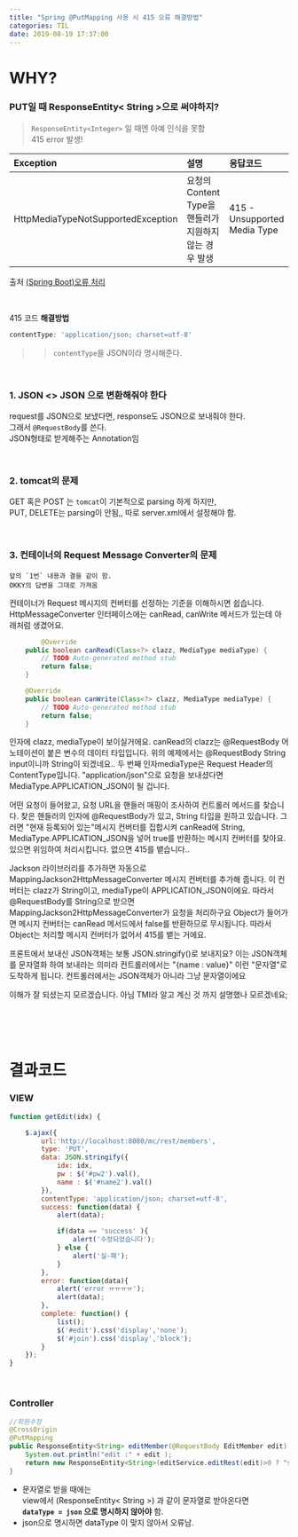 ```yaml
---
title: "Spring @PutMapping 사용 시 415 오류 해결방법"
categories: TIL
date: 2019-08-19 17:37:00
---
```






# WHY?   

###  PUT일 때 ResponseEntity< String >으로 써야하지?

> `ResponseEntity<Integer>` 일 때엔 아예 인식을 못함   
> 415 error 발생!

| Exception                          | 설명                                                   | 응답코드                     |
| :--------------------------------- | :----------------------------------------------------- | :--------------------------- |
| HttpMediaTypeNotSupportedException | 요청의 Content Type을 핸들러가 지원하지 않는 경우 발생 | 415 - Unsupported Media Type |

출처 [(Spring Boot)오류 처리](https://supawer0728.github.io/2019/04/04/spring-error-handling/)

<br>

415 코드 **해결방법**

``` javascript
contentType: 'application/json; charset=utf-8'
```

> > `contentType`을 JSON이라 명시해준다.



<br>

### 1. JSON <> JSON 으로 변환해줘야 한다  
request를 JSON으로 보냈다면, response도 JSON으로 보내줘야 한다.  
그래서 `@RequestBody`를 쓴다.   
JSON형태로 받게해주는 Annotation임

<br>

### 2. tomcat의 문제  
GET 혹은 POST 는 `tomcat`이 기본적으로 parsing 하게 하지만,    
PUT, DELETE는 parsing이 안됨,, 따로 server.xml에서 설정해야 함.

<br>

### 3. 컨테이너의 Request Message Converter의 문제

```
앞의 `1번` 내용과 결을 같이 함.
OKKY의 답변을 그대로 가져옴
```

컨테이너가 Request 메시지의 컨버터를 선정하는 기준을 이해하시면 쉽습니다. HttpMessageConverter 인터페이스에는 canRead, canWrite 메서드가 있는데 아래처럼 생겼어요.

```java
        @Override
	public boolean canRead(Class<?> clazz, MediaType mediaType) {
		// TODO Auto-generated method stub
		return false;
	}

	@Override
	public boolean canWrite(Class<?> clazz, MediaType mediaType) {
		// TODO Auto-generated method stub
		return false;
	}
```

인자에 clazz, mediaType이 보이실거에요. canRead의 clazz는 @RequestBody 어노테이션이 붙은 변수의 데이터 타입입니다. 위의 예제에서는 @RequestBody String input이니까 String이 되겠네요.. 두 번째 인자mediaType은 Request Header의 ContentType입니다. "application/json"으로 요청을 보내셨다면 MediaType.APPLICATION_JSON이 될 겁니다.

어떤 요청이 들어왔고, 요청 URL을 핸들러 매핑이 조사하여 컨트롤러 메서드를 찾습니다. 찾은 핸들러의 인자에 @RequestBody가 있고, String 타입을 원하고 있습니다. 그러면 "현재 등록되어 있는"메시지 컨버터를 집합시켜 canRead에 String, MediaType.APPLICATION_JSON을 넣어 true를 반환하는 메시지 컨버터를 찾아요. 있으면 위임하여 처리시킵니다. 없으면 415를 뱉습니다..

Jackson 라이브러리를 추가하면 자동으로 MappingJackson2HttpMessageConverter 메시지 컨버터를 추가해 줍니다. 이 컨버터는 clazz가 String이고, mediaType이 APPLICATION_JSON이에요. 따라서 @RequestBody를 String으로 받으면 MappingJackson2HttpMessageConverter가 요청을 처리하구요 Object가 들어가면 메시지 컨버터는 canRead 메서드에서 false를 반환하므로 무시됩니다. 따라서 Object는 처리할 메시지 컨버터가 없어서 415를 뱉는 거에요.

프론트에서 보내신 JSON객체는 보통 JSON.stringify()로 보내지요? 이는 JSON객체를 문자열화 하여 보내라는 의미라 컨트롤러에서는 "{name : value}" 이런 "문자열"로 도착하게 됩니다. 컨트롤러에서는 JSON객체가 아니라 그냥 문자열이에요

이해가 잘 되셨는지 모르겠습니다. 아님 TMI라 알고 계신 것 까지 설명했나 모르겠네요;



<br><br><br>

# 결과코드

### VIEW

```javascript
function getEdit(idx) {

    $.ajax({
        url:'http://localhost:8080/mc/rest/members',
        type: 'PUT',
        data: JSON.stringify({
            idx: idx,
            pw : $('#pw2').val(),
            name : $('#name2').val()
        }),
        contentType: 'application/json; charset=utf-8',
        success: function(data) {
            alert(data);

            if(data == 'success' ){
                alert('수정되었습니다');
            } else {
                alert('실-패');
            }
        },
        error: function(data){
            alert('error ㅠㅠㅠㅠ');
            alert(data);
        },
        complete: function() {
            list();
            $('#edit').css('display','none');
            $('#join').css('display','block');
        }
    });
}
```



<br>

### Controller

```java
//회원수정
@CrossOrigin
@PutMapping
public ResponseEntity<String> editMember(@RequestBody EditMember edit) {
    System.out.println("edit :" + edit );
    return new ResponseEntity<String>(editService.editRest(edit)>0 ? "success" : "fail", HttpStatus.OK);
}
```



- 문자열로 받을 때에는   
  view에서 (ResponseEntity< String >) 과 같이 문자열로 받아온다면     
  **`dataType = json` 으로 명시하지 않아야** 함.   
- json으로 명시하면 dataType 이 맞지 않아서 오류남.



<br>
<br><br>
